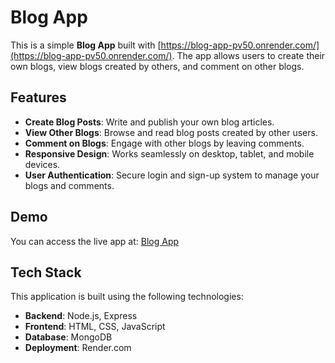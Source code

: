 # Blog App

This is a simple **Blog App** built with [https://blog-app-pv50.onrender.com/](https://blog-app-pv50.onrender.com/). The app allows users to create their own blogs, view blogs created by others, and comment on other blogs.

## Features

- **Create Blog Posts**: Write and publish your own blog articles.
- **View Other Blogs**: Browse and read blog posts created by other users.
- **Comment on Blogs**: Engage with other blogs by leaving comments.
- **Responsive Design**: Works seamlessly on desktop, tablet, and mobile devices.
- **User Authentication**: Secure login and sign-up system to manage your blogs and comments.

## Demo

You can access the live app at: [Blog App](https://blog-app-pv50.onrender.com/)

## Tech Stack

This application is built using the following technologies:

- **Backend**: Node.js, Express
- **Frontend**: HTML, CSS, JavaScript
- **Database**: MongoDB 
- **Deployment**: Render.com
